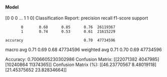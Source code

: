 #### Model
[0 0 0 ... 1 1 0]
Classification Report:
              precision    recall  f1-score   support

           0       0.68      0.85      0.76  26119367
           1       0.74      0.53      0.61  21615229

    accuracy                           0.70  47734596
   macro avg       0.71      0.69      0.68  47734596
weighted avg       0.71      0.70      0.69  47734596

Accuracy: 0.7006605230302986
Confusion Matrix:
[[22071382  4047985]
 [10240864 11374365]]
Confusion Matrix (%):
[[46.23770567  8.48019118]
 [21.45375652 23.82834664]]
